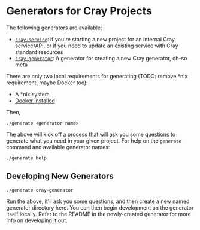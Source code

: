 # Generators for Cray Projects

The following generators are available:

* [`cray-service`](generator-cray-service/): if you're starting a new project for an internal Cray service/API, or if you need to update an existing service with Cray standard resources
* [`cray-generator`](generator-cray-generator): A generator for creating a new Cray generator, oh-so meta

There are only two local requirements for generating (TODO: remove *nix requirement, maybe Docker too):

* A *nix system
* [Docker installed](https://docs.docker.com/install/)

Then,

```
./generate <generator name>
```

The above will kick off a process that will ask you some questions to generate what you need in your given project. For help on the `generate` command and available generator names:

```
./generate help
```

## Developing New Generators

```
./generate cray-generator
```

Run the above, it'll ask you some questions, and then create a new named generator directory here. You can then begin development on the generator itself locally. Refer to the README in the newly-created generator for more info on developing it out.

